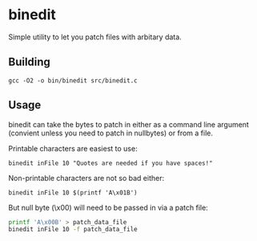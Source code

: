 # binedit

Simple utility to let you patch files with arbitary data.

## Building

`gcc -O2 -o bin/binedit src/binedit.c`

## Usage

binedit can take the bytes to patch in either as a command line argument (convient unless you need to patch in nullbytes) or from a file.

Printable characters are easiest to use:

`binedit inFile 10 "Quotes are needed if you have spaces!"`

Non-printable characters are not so bad either:

`binedit inFile 10 $(printf 'A\x01B')`

But null byte (\x00) will need to be passed in via a patch file:

```bash
printf 'A\x00B' > patch_data_file
binedit inFile 10 -f patch_data_file
```

